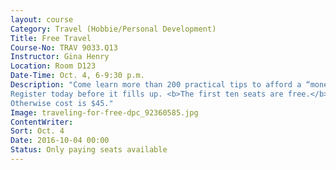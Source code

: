 ```yaml
---
layout: course
Category: Travel (Hobbie/Personal Development)
Title: Free Travel
Course-No: TRAV 9033.Q13
Instructor: Gina Henry
Location: Room D123
Date-Time: Oct. 4, 6-9:30 p.m.
Description: "Come learn more than 200 practical tips to afford a “moneymaking travel lifestyle.” For the past 25 years, the presenter, Gina Henry, has gone on free vacations whenever and wherever  she wants. She often makes additional income on vacation. Find out how she does it. Whether you’re near retirement, already retired, changing careers, or a student, these practical money-making ideas offer you free travel opportunities, fun work-vacations, and new careers that offer more time off to travel & possible vacation tax deductions. This class is offered only one time this year!
Register today before it fills up. <b>The first ten seats are free.</b>
Otherwise cost is $45."
Image: traveling-for-free-dpc_92360585.jpg
ContentWriter:
Sort: Oct. 4
Date: 2016-10-04 00:00
Status: Only paying seats available
---
```

